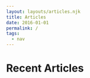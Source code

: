 ```yaml
---
layout: layouts/articles.njk
title: Articles 
date: 2016-01-01
permalink: /
tags:
  - nav
---
```

# Recent Articles
